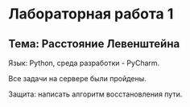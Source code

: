 # Лабораторная работа 1

## Тема: Расстояние Левенштейна

Язык: Python, среда разработки - PyCharm.

Все задачи на сервере были пройдены.

Защита: написать алгоритм восстановления пути.